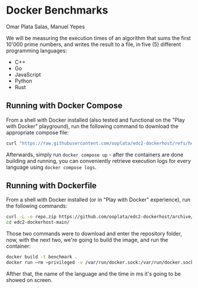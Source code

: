 # Docker Benchmarks
Omar Plata Salas, Manuel Yepes

We will be measuring the execution times of an algorithm that sums the first 10'000 prime numbers, and writes the result to a file, in five (5) different programming languages:

- C++
- Go
- JavaScript
- Python
- Rust

## Running with Docker Compose
From a shell with Docker installed (also tested and functional on the "Play with Docker" playground), run the following command to download the appropriate compose file:

```bash
curl "https://raw.githubusercontent.com/ooplata/edc2-dockerhost/refs/heads/main/docker-compose.yml" > compose.yml
```

Afterwards, simply run `docker compose up` - after the containers are done building and running, you can conveniently retrieve execution logs for every language using `docker compose logs`.

## Running with Dockerfile
From a shell with Docker installed (or in "Play with Docker" experience), run the following commands: 

```bash
curl -L -o repo.zip https://github.com/ooplata/edc2-dockerhost/archive/refs/heads/main.zip
cd edc2-dockerhost-main/
```

Those two commands were to download and enter the repository folder, now, with the next two, we're going to build the image, and run the container:

```bash
docker build -t benchmark .
docker run –rm –privileged -v /var/run/docker.sock:/var/run/docker.sock benhcmark
```

Afther that, the name of the language and the time in ms it's going to be showed on screen.
